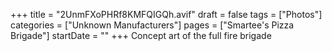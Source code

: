 +++
title = "2UnmFXoPHRf8KMFQIGQh.avif"
draft = false
tags = ["Photos"]
categories = ["Unknown Manufacturers"]
pages = ["Smartee's Pizza Brigade"]
startDate = ""
+++
Concept art of the full fire brigade
